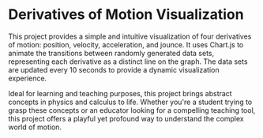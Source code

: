 # Derivatives of Motion Visualization
This project provides a simple and intuitive visualization of four derivatives of motion: position, velocity, acceleration, and jounce. 
It uses Chart.js to animate the transitions between randomly generated data sets, representing each derivative as a distinct line on the graph. The data sets are updated every 10 seconds to provide a dynamic visualization experience.

Ideal for learning and teaching purposes, this project brings abstract concepts in physics and calculus to life. Whether you're a student trying to grasp these concepts or an educator looking for a compelling teaching tool, this project offers a playful yet profound way to understand the complex world of motion.


